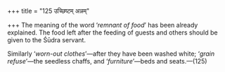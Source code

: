 +++
title = "125 उच्छिष्टम् अन्नम्"

+++
The meaning of the word ‘*remnant of food*’ has been already explained.
The food left after the feeding of guests and others should be given to
the Śūdra servant.

Similarly ‘*worn-out clothes*’—after they have been washed white;
‘*grain refuse*’—the seedless chaffs, and ‘*furniture*’—beds and
seats.—(125)


